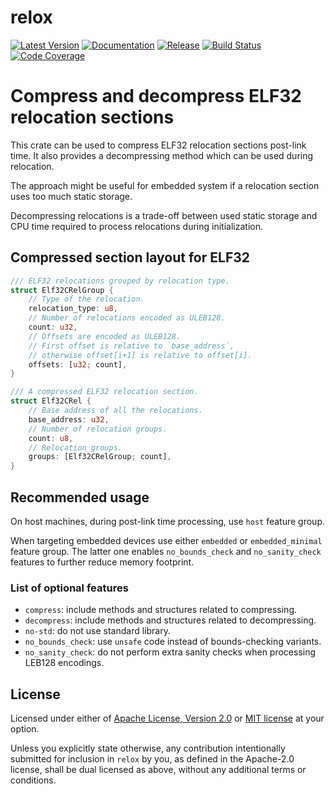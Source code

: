 # relox

[![Latest Version](https://img.shields.io/crates/v/relox.svg)](https://crates.io/crates/relox)
[![Documentation](https://docs.rs/relox/badge.svg)](https://docs.rs/relox/)
[![Release](https://img.shields.io/github/release/tamaspetz/relox.svg)](https://github.com/tamaspetz/relox/releases/latest)
[![Build Status](https://travis-ci.com/tamaspetz/relox.svg?branch=develop)](https://travis-ci.com/tamaspetz/relox)
[![Code Coverage](https://codecov.io/gh/tamaspetz/relox/branch/develop/graph/badge.svg?token=4WWCZ8G7C2)](https://codecov.io/gh/tamaspetz/relox)

# Compress and decompress ELF32 relocation sections

This crate can be used to compress ELF32 relocation sections post-link time.
It also provides a decompressing method which can be used during relocation.

The approach might be useful for embedded system if a relocation section
uses too much static storage.

Decompressing relocations is a trade-off between used static storage and
CPU time required to process relocations during initialization.

## Compressed section layout for ELF32

```rust
/// ELF32 relocations grouped by relocation type.
struct Elf32CRelGroup {
    // Type of the relocation.
    relocation_type: u8,
    // Number of relocations encoded as ULEB128.
    count: u32,
    // Offsets are encoded as ULEB128.
    // First offset is relative to `base_address`,
    // otherwise offset[i+1] is relative to offset[i].
    offsets: [u32; count],
}

/// A compressed ELF32 relocation section.
struct Elf32CRel {
    // Base address of all the relocations.
    base_address: u32,
    // Number of relocation groups.
    count: u8,
    // Relocation groups.
    groups: [Elf32CRelGroup; count],
}
```

## Recommended usage

On host machines, during post-link time processing,
use `host` feature group.

When targeting embedded devices use either `embedded` or `embedded_minimal`
feature group. The latter one enables `no_bounds_check` and
`no_sanity_check` features to further reduce memory footprint.

### List of optional features

* `compress`: include methods and structures related to compressing.
* `decompress`: include methods and structures related to decompressing.
* `no-std`: do not use standard library.
* `no_bounds_check`: use `unsafe` code instead of bounds-checking variants.
* `no_sanity_check`: do not perform extra sanity checks when processing LEB128
  encodings.

## License

Licensed under either of <a href="LICENSE-APACHE">Apache License, Version
2.0</a> or <a href="LICENSE-MIT">MIT license</a> at your option.

Unless you explicitly state otherwise, any contribution intentionally submitted
for inclusion in `relox` by you, as defined in the Apache-2.0 license, shall be
dual licensed as above, without any additional terms or conditions.
